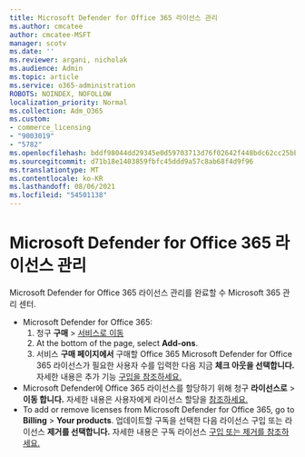 ```yaml
---
title: Microsoft Defender for Office 365 라이선스 관리
ms.author: cmcatee
author: cmcatee-MSFT
manager: scotv
ms.date: ''
ms.reviewer: argani, nicholak
ms.audience: Admin
ms.topic: article
ms.service: o365-administration
ROBOTS: NOINDEX, NOFOLLOW
localization_priority: Normal
ms.collection: Adm_O365
ms.custom:
- commerce_licensing
- "9003019"
- "5782"
ms.openlocfilehash: bddf98044dd29345e0d59703713d76f02642f448bdc62cc25bb356933d524f21
ms.sourcegitcommit: d71b18e1403859fbfc45ddd9a57c8ab68f4d9f96
ms.translationtype: MT
ms.contentlocale: ko-KR
ms.lasthandoff: 08/06/2021
ms.locfileid: "54501138"
---
```

# <a name="microsoft-defender-for-office-365-license-management"></a>Microsoft Defender for Office 365 라이선스 관리

Microsoft Defender for Office 365 라이선스 관리를 완료할 수 Microsoft 365 관리 센터.

- Microsoft Defender for Office 365:
    1. 청구 **구매**  >  [서비스로 이동](https://go.microsoft.com/fwlink/p/?linkid=868433)
    2. At the bottom of the page, select **Add-ons**.
    3. 서비스 **구매 페이지에서** 구매할 Office 365 Microsoft Defender for Office 365 라이선스가 필요한 사용자 수를 입력한 다음 지금 **체크 아웃을 선택합니다.** 자세한 내용은 추가 기능 [구입을 참조하세요.](/microsoft-365/commerce/buy-or-edit-an-add-on)
- Microsoft Defender에 Office 365 라이선스를 할당하기 위해 청구 **라이선스로**  >  **이동 합니다.** 자세한 내용은 사용자에게 라이선스 할당을 [참조하세요.](/microsoft-365/admin/manage/assign-licenses-to-users)
- To add or remove licenses from Microsoft Defender for Office 365, go to **Billing**  >  **Your products**. 업데이트할 구독을 선택한 다음 라이선스  구입 또는 라이선스 **제거를 선택합니다.** 자세한 내용은 구독 라이선스 [구입 또는 제거를 참조하세요.](/microsoft-365/commerce/licenses/buy-licenses)
